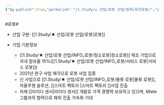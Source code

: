 ```yaml
---
{"dg-publish":true,"permalink":"/1.Study/★ 산업/로봇 산업/종목/유진로봇/","created":"2023-06-28T11:46:25.603+09:00","updated":"2025-06-25T11:14:58.931+09:00"}
---
```


#로봇#

- 산업 구분: [[1.Study/★ 산업/로봇 산업/로봇\|로봇]]

- 기업 기본정보
	- [[1.Study/★ 산업/로봇 산업/INFO_로봇/청소로봇\|청소로봇]] 제조 기업으로 국내 점유율 15%([[1.Study/★ 산업/로봇 산업/INFO_로봇/서비스 로봇\|서비스 로봇]])
	- 2021년 완구 사업 매각으로 로봇 사업 집중
	- 신 사업으로 [[1.Study/★ 산업/로봇 산업/INFO_로봇/물류 로봇\|물류 로봇]], 자율주행 솔루션, [[스마트 팩토리 \|스마트 팩토리 ]]사업 진출
	- 자체 [[라이다 센서\|라이다 센서]] 개발로 가격 경쟁력 보유하고 있으며, Miele 그룹과의 협력으로 해외 진출 가속화 기대
